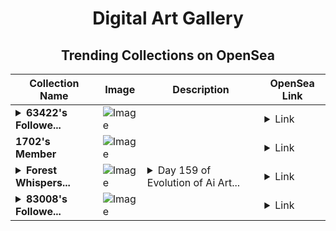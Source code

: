 <div align="center">

# Digital Art Gallery

## Trending Collections on OpenSea

| Collection Name                       | Image                                                                                     | Description                       | OpenSea Link                                                                                          |
|---------------------------------------|-------------------------------------------------------------------------------------------|-----------------------------------|--------------------------------------------------------------------------------------------------------|
| **<details><summary>63422's Followe...</summary>63422's Follower</details>** | ![Image](https://i.seadn.io/s/raw/files/19f9f090920392cc3650cbdf4361755b.png?w=500&auto=format?w=200&auto=format) |  | <details><summary>Link</summary>[63422's Follower](https://opensea.io/collection/63422-s-follower)</details> |
| **1702's Member** | ![Image](https://i.seadn.io/s/raw/files/34916265a4cbe104c8cbceba492b3f99.png?w=500&auto=format?w=200&auto=format) |  | <details><summary>Link</summary>[1702's Member](https://opensea.io/collection/1702-s-member)</details> |
| **<details><summary>Forest Whispers...</summary>Forest Whispers : EAi 159 x StarvaLab</details>** | ![Image](https://i.seadn.io/s/raw/files/eff55796a0002991458af00a1e861090.jpg?w=500&auto=format?w=200&auto=format) | <details><summary>Day 159 of Evolution of Ai Art...</summary>Day 159 of Evolution of Ai Art By StarvaLab</details> | <details><summary>Link</summary>[Forest Whispers : EAi 159 x StarvaLab](https://opensea.io/collection/eai159)</details> |
| **<details><summary>83008's Followe...</summary>83008's Follower</details>** | ![Image](https://i.seadn.io/s/raw/files/19f9f090920392cc3650cbdf4361755b.png?w=500&auto=format?w=200&auto=format) |  | <details><summary>Link</summary>[83008's Follower](https://opensea.io/collection/83008-s-follower)</details> |

</div>